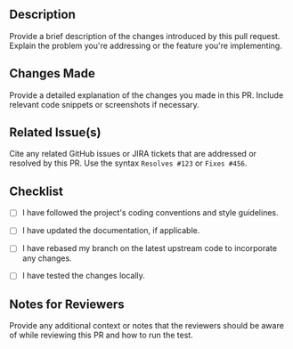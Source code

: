 ## Description

Provide a brief description of the changes introduced by this pull request. Explain the problem you're addressing or the feature you're implementing.

## Changes Made

Provide a detailed explanation of the changes you made in this PR. Include relevant code snippets or screenshots if necessary.

## Related Issue(s)

Cite any related GitHub issues or JIRA tickets that are addressed or resolved by this PR. Use the syntax `Resolves #123` or `Fixes #456`.

## Checklist

- [ ]  I have followed the project's coding conventions and style guidelines.
- [ ]  I have updated the documentation, if applicable.
- [ ]  I have rebased my branch on the latest upstream code to incorporate any changes.
- [ ]  I have tested the changes locally.


## Notes for Reviewers

Provide any additional context or notes that the reviewers should be aware of while reviewing this PR and how to run the test.